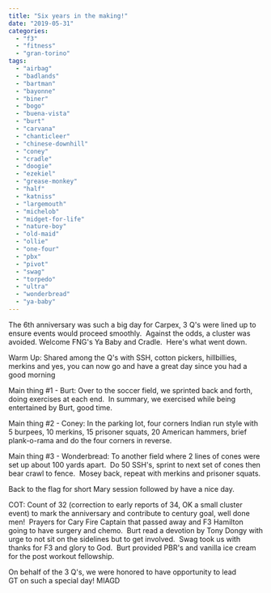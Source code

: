 ```yaml
---
title: "Six years in the making!"
date: "2019-05-31"
categories: 
  - "f3"
  - "fitness"
  - "gran-torino"
tags: 
  - "airbag"
  - "badlands"
  - "bartman"
  - "bayonne"
  - "biner"
  - "bogo"
  - "buena-vista"
  - "burt"
  - "carvana"
  - "chanticleer"
  - "chinese-downhill"
  - "coney"
  - "cradle"
  - "doogie"
  - "ezekiel"
  - "grease-monkey"
  - "half"
  - "katniss"
  - "largemouth"
  - "michelob"
  - "midget-for-life"
  - "nature-boy"
  - "old-maid"
  - "ollie"
  - "one-four"
  - "pbx"
  - "pivot"
  - "swag"
  - "torpedo"
  - "ultra"
  - "wonderbread"
  - "ya-baby"
---
```


The 6th anniversary was such a big day for Carpex, 3 Q's were lined up to ensure events would proceed smoothly.  Against the odds, a cluster was avoided. Welcome FNG's Ya Baby and Cradle.  Here's what went down.

Warm Up: Shared among the Q's with SSH, cotton pickers, hillbillies, merkins and yes, you can now go and have a great day since you had a good morning

Main thing #1 - Burt: Over to the soccer field, we sprinted back and forth, doing exercises at each end.  In summary, we exercised while being entertained by Burt, good time.

Main thing #2 - Coney: In the parking lot, four corners Indian run style with 5 burpees, 10 merkins, 15 prisoner squats, 20 American hammers, brief plank-o-rama and do the four corners in reverse.

Main thing #3 - Wonderbread: To another field where 2 lines of cones were set up about 100 yards apart.  Do 50 SSH's, sprint to next set of cones then bear crawl to fence.  Mosey back, repeat with merkins and prisoner squats.

Back to the flag for short Mary session followed by have a nice day.

COT: Count of 32 (correction to early reports of 34, OK a small cluster event) to mark the anniversary and contribute to century goal, well done men!  Prayers for Cary Fire Captain that passed away and F3 Hamilton going to have surgery and chemo.  Burt read a devotion by Tony Dongy with urge to not sit on the sidelines but to get involved.  Swag took us with thanks for F3 and glory to God.  Burt provided PBR's and vanilla ice cream for the post workout fellowship.

On behalf of the 3 Q's, we were honored to have opportunity to lead GT on such a special day! MIAGD

